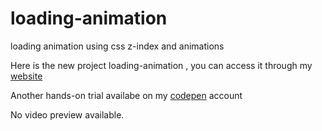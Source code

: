 # loading-animation
loading animation using css z-index and animations 

Here is the new project loading-animation , you can access it through my [website](https://loading-animation.vercel.app/)

Another hands-on trial availabe on my [codepen](https://codepen.io/bhargavkadali39/pen/eYEXwxo) account

No video preview available.
